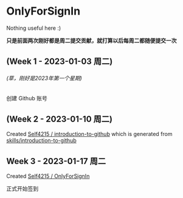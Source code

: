 # OnlyForSignIn
Nothing useful here :)

**只是前面两次刚好都是周二提交贡献，就打算以后每周二都随便提交一次**

## (Week 1 - 2023-01-03 周二)
###### (草，刚好是2023年第一个星期)

创建 Github 账号

## (Week 2 - 2023-01-10 周二)

Created [Self4215 / introduction-to-github](https://github.com/Self4215/introduction-to-github) which is generated from [skills/introduction-to-github](https://github.com/skills/introduction-to-github)

## Week 3 - 2023-01-17 周二

Created [Self4215 / OnlyForSignIn](https://github.com/Self4215/OnlyForSignIn)

正式开始签到

